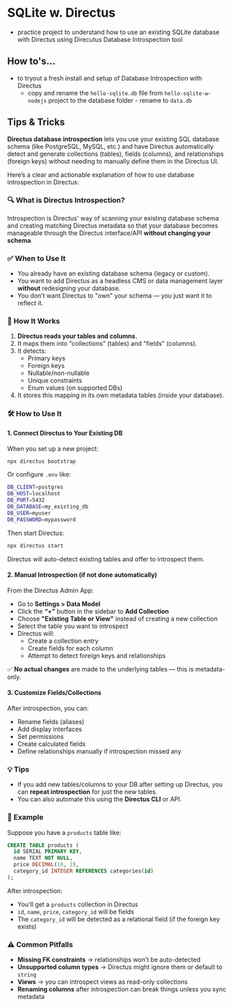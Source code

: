 # SQLite w. Directus

- practice project to understand how to use an existing SQLite database with Directus using Direcutus Database Introspection tool

## How to's...

- to tryout a fresh install and setup of Database Introspection with Directus
  - copy and rename the `hello-sqlite.db` file from `hello-sqlite-w-nodejs` project to the database folder - rename to `data.db`

## Tips & Tricks

**Directus database introspection** lets you use your existing SQL database schema (like PostgreSQL, MySQL, etc.) and have Directus automatically detect and generate collections (tables), fields (columns), and relationships (foreign keys) without needing to manually define them in the Directus UI.

Here’s a clear and actionable explanation of how to use database introspection in Directus:

### 🔍 What is Directus Introspection?

Introspection is Directus' way of scanning your existing database schema and creating matching Directus metadata so that your database becomes manageable through the Directus interface/API **without changing your schema**.

### ✅ When to Use It

- You already have an existing database schema (legacy or custom).
- You want to add Directus as a headless CMS or data management layer **without** redesigning your database.
- You don’t want Directus to "own" your schema — you just want it to reflect it.

### 🧩 How It Works

1. **Directus reads your tables and columns.**
2. It maps them into "collections" (tables) and "fields" (columns).
3. It detects:
   - Primary keys
   - Foreign keys
   - Nullable/non-nullable
   - Unique constraints
   - Enum values (on supported DBs)
4. It stores this mapping in its own metadata tables (inside your database).

### 🛠 How to Use It

#### 1. **Connect Directus to Your Existing DB**

When you set up a new project:

```bash
npx directus bootstrap
```

Or configure `.env` like:

```bash
DB_CLIENT=postgres
DB_HOST=localhost
DB_PORT=5432
DB_DATABASE=my_existing_db
DB_USER=myuser
DB_PASSWORD=mypassword
```

Then start Directus:

```bash
npx directus start
```

Directus will auto-detect existing tables and offer to introspect them.

#### 2. **Manual Introspection (if not done automatically)**

From the Directus Admin App:

- Go to **Settings > Data Model**
- Click the **“+”** button in the sidebar to **Add Collection**
- Choose **"Existing Table or View"** instead of creating a new collection
- Select the table you want to introspect
- Directus will:
  - Create a collection entry
  - Create fields for each column
  - Attempt to detect foreign keys and relationships

✅ **No actual changes** are made to the underlying tables — this is metadata-only.

#### 3. **Customize Fields/Collections**

After introspection, you can:

- Rename fields (aliases)
- Add display interfaces
- Set permissions
- Create calculated fields
- Define relationships manually if introspection missed any

### 💡 Tips

- If you add new tables/columns to your DB after setting up Directus, you can **repeat introspection** for just the new tables.
- You can also automate this using the **Directus CLI** or API.

### 🧪 Example

Suppose you have a `products` table like:

```sql
CREATE TABLE products (
  id SERIAL PRIMARY KEY,
  name TEXT NOT NULL,
  price DECIMAL(10, 2),
  category_id INTEGER REFERENCES categories(id)
);
```

After introspection:

- You'll get a `products` collection in Directus
- `id`, `name`, `price`, `category_id` will be fields
- The `category_id` will be detected as a relational field (if the foreign key exists)

### ⚠️ Common Pitfalls

- **Missing FK constraints** → relationships won’t be auto-detected
- **Unsupported column types** → Directus might ignore them or default to `string`
- **Views** → you can introspect views as read-only collections
- **Renaming columns** after introspection can break things unless you sync metadata
